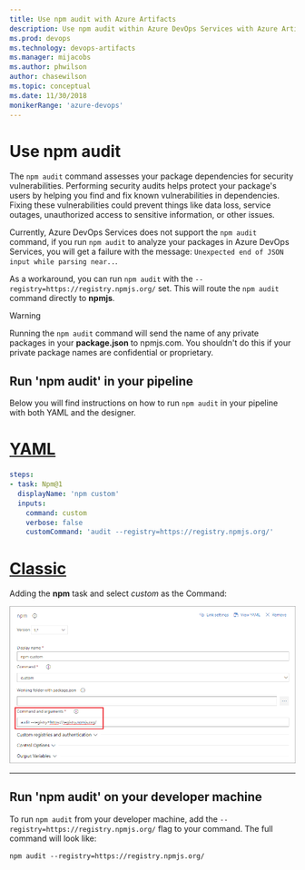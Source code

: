 ```yaml
---
title: Use npm audit with Azure Artifacts
description: Use npm audit within Azure DevOps Services with Azure Artifacts
ms.prod: devops
ms.technology: devops-artifacts
ms.manager: mijacobs
ms.author: phwilson
author: chasewilson
ms.topic: conceptual
ms.date: 11/30/2018
monikerRange: 'azure-devops'
---
```


# Use npm audit

The `npm audit` command assesses your package dependencies for security vulnerabilities. Performing security audits helps protect your package's users by helping you find and fix known vulnerabilities in dependencies. Fixing these vulnerabilities could prevent things like data loss, service outages, unauthorized access to sensitive information, or other issues.

Currently, Azure DevOps Services does not support the `npm audit` command, if you run `npm audit` to analyze your packages in Azure DevOps Services, you will get a failure with the message: `Unexpected end of JSON input while parsing near..`.

As a workaround, you can run `npm audit` with the `--registry=https://registry.npmjs.org/` set. This will route the `npm audit` command directly to **npmjs**.

>[!WARNING]
> Running the `npm audit` command will send the name of any private packages in your **package.json** to npmjs.com. You shouldn't do this if your private package names are confidential or proprietary.

## Run 'npm audit' in your pipeline

Below you will find instructions on how to run `npm audit` in your pipeline with both YAML and the designer.

# [YAML](#tab/yaml)

```yaml
steps:
- task: Npm@1
  displayName: 'npm custom'
  inputs:
    command: custom
    verbose: false
    customCommand: 'audit --registry=https://registry.npmjs.org/'
```

# [Classic](#tab/classic)

Adding the **npm** task and select _custom_ as the Command:

![Custom npm task form with the audit command in the Command and Arguments field](media/npm-audit-task.png)

---

## Run 'npm audit' on your developer machine

To run `npm audit` from your developer machine, add the `--registry=https://registry.npmjs.org/` flag to your command. The full command will look like:

```
npm audit --registry=https://registry.npmjs.org/
```
